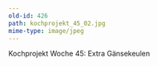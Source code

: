 ```yaml
---
old-id: 426
path: kochprojekt_45_02.jpg
mime-type: image/jpeg
---
```

Kochprojekt Woche 45:
Extra Gänsekeulen
